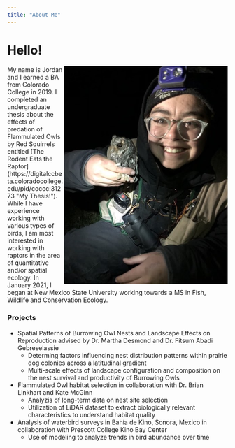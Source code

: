 ```yaml
---
title: "About Me"
---
```

# Hello!

<img align="right" src="photos/flam.jpg" width="375" height="500">
My name is Jordan and I earned a BA from Colorado College in 2019. I completed an undergraduate thesis about the effects of predation of Flammulated Owls by Red Squirrels entitled [The Rodent Eats the Raptor](https://digitalccbeta.coloradocollege.edu/pid/coccc:31273 "My Thesis!"). While I have experience working with various types of birds, I am most interested in working with raptors in the area of quantitative and/or spatial ecology. 
In January 2021, I began at New Mexico State University working towards a MS in Fish, Wildlife and Conservation Ecology. 

### Projects

* Spatial Patterns of Burrowing Owl Nests and Landscape Effects on Reproduction advised by Dr. Martha Desmond and Dr. Fitsum Abadi Gebreselassie 
  * Determing factors influencing nest distribution patterns within prairie dog colonies across a latitudinal gradient 
  * Multi-scale effects of landscape configuration and composition on the nest survival and productivity of Burrowing Owls
* Flammulated Owl habitat selection in collaboration with Dr. Brian Linkhart and Kate McGinn
  * Analyzis of long-term data on nest site selection
  * Utilization of LiDAR dataset to extract biologically relevant characteristics to understand habitat quality
* Analysis of waterbird surveys in Bahía de Kino, Sonora, Mexico in collaboration with Prescott College Kino Bay Center
  * Use of modeling to analyze trends in bird abundance over time
  
